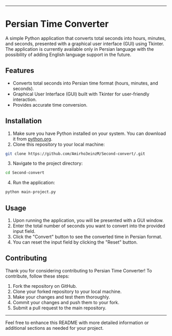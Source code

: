 
---

# Persian Time Converter

A simple Python application that converts total seconds into hours, minutes, and seconds, presented with a graphical user interface (GUI) using Tkinter. The application is currently available only in Persian language with the possibility of adding English language support in the future.

## Features

- Converts total seconds into Persian time format (hours, minutes, and seconds).
- Graphical User Interface (GUI) built with Tkinter for user-friendly interaction.
- Provides accurate time conversion.

## Installation

1. Make sure you have Python installed on your system. You can download it from [python.org](https://www.python.org/downloads/).
2. Clone this repository to your local machine:

```bash
git clone https://github.com/Amirho3einzM/Second-convert/.git
```

3. Navigate to the project directory:

```bash
cd Second-convert
```

4. Run the application:

```bash
python main-project.py
```

## Usage

1. Upon running the application, you will be presented with a GUI window.
2. Enter the total number of seconds you want to convert into the provided input field.
3. Click the "Convert" button to see the converted time in Persian format.
4. You can reset the input field by clicking the "Reset" button.

## Contributing

Thank you for considering contributing to Persian Time Converter! To contribute, follow these steps:

1. Fork the repository on GitHub.
2. Clone your forked repository to your local machine.
3. Make your changes and test them thoroughly.
4. Commit your changes and push them to your fork.
5. Submit a pull request to the main repository.


---

Feel free to enhance this README with more detailed information or additional sections as needed for your project.
